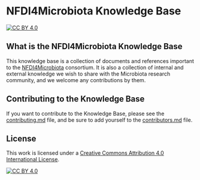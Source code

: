 # NFDI4Microbiota Knowledge Base

[![CC BY 4.0][cc-by-shield]][cc-by]

## What is the NFDI4Microbiota Knowledge Base

This knowledge base is a collection of documents and references important to the [NFDI4Microbiota](https://nfdi4microbiota.de/) consortium. It is also a collection of internal and external knowledge we wish to share with the Microbiota research community, and we welcome any contributions by them.

## Contributing to the Knowledge Base

If you want to contribute to the Knowledge Base, please see the [contributing.md](https://github.com/NFDI4Microbiota/nfdi4microbiota-knowledge-base/blob/main/docs/_Getting-Started/contributing.md) file, and be sure to add yourself to the [contributors.md](https://github.com/NFDI4Microbiota/nfdi4microbiota-knowledge-base/blob/main/docs/_Getting-Started/contributors.md) file.

## License

This work is licensed under a
[Creative Commons Attribution 4.0 International License][cc-by].

[![CC BY 4.0][cc-by-image]][cc-by]

[cc-by]: http://creativecommons.org/licenses/by/4.0/
[cc-by-image]: https://i.creativecommons.org/l/by/4.0/88x31.png
[cc-by-shield]: https://img.shields.io/badge/License-CC%20BY%204.0-lightgrey.svg
